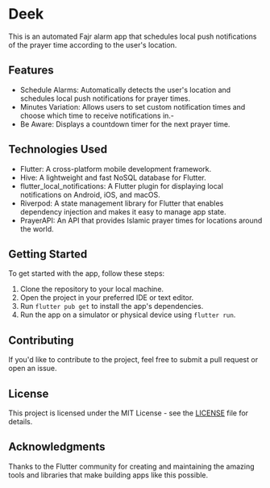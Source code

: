 # Deek

This is an automated Fajr alarm app that schedules local push notifications of the prayer time according to the user's location.

## Features

- Schedule Alarms: Automatically detects the user's location and schedules local push notifications for prayer times.
- Minutes Variation: Allows users to set custom notification times and choose which time to receive notifications in.- 
- Be Aware: Displays a countdown timer for the next prayer time.

## Technologies Used

- Flutter:  A cross-platform mobile development framework.
- Hive: A lightweight and fast NoSQL database for Flutter.
- flutter_local_notifications: A Flutter plugin for displaying local notifications on Android, iOS, and macOS.
- Riverpod: A state management library for Flutter that enables dependency injection and makes it easy to manage app state.
- PrayerAPI: An API that provides Islamic prayer times for locations around the world.

## Getting Started

To get started with the app, follow these steps:

1. Clone the repository to your local machine.
2. Open the project in your preferred IDE or text editor.
3. Run `flutter pub get` to install the app's dependencies.
4. Run the app on a simulator or physical device using `flutter run`.

## Contributing

If you'd like to contribute to the project, feel free to submit a pull request or open an issue.

## License

This project is licensed under the MIT License - see the [LICENSE](LICENSE) file for details.

## Acknowledgments

Thanks to the Flutter community for creating and maintaining the amazing tools and libraries that make building apps like this possible.
